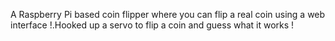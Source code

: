 A Raspberry Pi based coin flipper where you can flip a real coin using a web interface !.Hooked up a servo to flip a coin and guess what it works !

